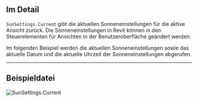 ## Im Detail
`SunSettings.Current` gibt die aktuellen Sonneneinstellungen für die aktive Ansicht zurück. Die Sonneneinstellungen in Revit können in den Steuerelementen für Ansichten in der Benutzeroberfläche geändert werden.

Im folgenden Beispiel werden die aktuellen Sonneneinstellungen sowie das aktuelle Datum und die aktuelle Uhrzeit der Sonneneinstellungen abgerufen.
___
## Beispieldatei

![SunSettings.Current](./DSRevitNodesUI.SunSettings_img.jpg)
